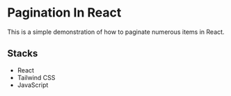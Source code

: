 # Pagination In React

This is a simple demonstration of how to paginate numerous items in React.

## Stacks
- React
- Tailwind CSS
- JavaScript